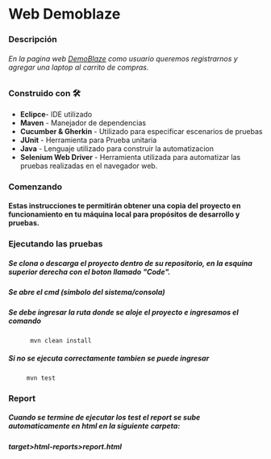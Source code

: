 
# Web Demoblaze
### Descripción
###### En la pagina web [DemoBlaze](https://www.demoblaze.com/index.html "DemoBlaze") como usuario queremos registrarnos y agregar una laptop al carrito de compras.


### Construido con 🛠️

 - **Eclipce**- IDE utilizado
 -  **Maven** - Manejador de dependencias
 - **Cucumber & Gherkin** - Utilizado para especificar escenarios de pruebas
 - **JUnit** - Herramienta para Prueba unitaria
 - **Java** - Lenguaje utilizado para construir la automatizacion
 - **Selenium Web Driver** - Herramienta utilizada para automatizar las pruebas realizadas en el navegador web.
 
### Comenzando

#### Estas instrucciones te permitirán obtener una copia del proyecto en funcionamiento en tu máquina local para propósitos de desarrollo y pruebas.
### Ejecutando las pruebas

##### Se clona o descarga el proyecto dentro de su repositorio, en la esquina superior derecha con el boton llamado "Code".
##### Se abre el cmd (simbolo del sistema/consola)
##### Se debe ingresar la ruta donde se aloje el proyecto e ingresamos el comando



          mvn clean install



##### Si no se ejecuta correctamente tambien se puede ingresar

         mvn test
         
 ### Report      

##### Cuando se termine de ejecutar los test el report se sube automaticamente en html en la siguiente carpeta:

##### target>html-reports>report.html

